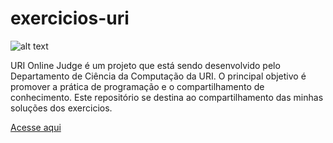 # exercicios-uri

 ![alt text](https://resources.urionlinejudge.com.br/judge/img/5.0/logo-big.png?1452206469)
 
 URI Online Judge é um projeto que está sendo desenvolvido pelo Departamento de Ciência da Computação da URI. O principal objetivo é promover a prática de programação e o compartilhamento de conhecimento. Este repositório se destina ao compartilhamento das minhas soluções dos exercicios.
 
 <a href="https://urionlinejudge.com.br"> Acesse aqui </a>
 
